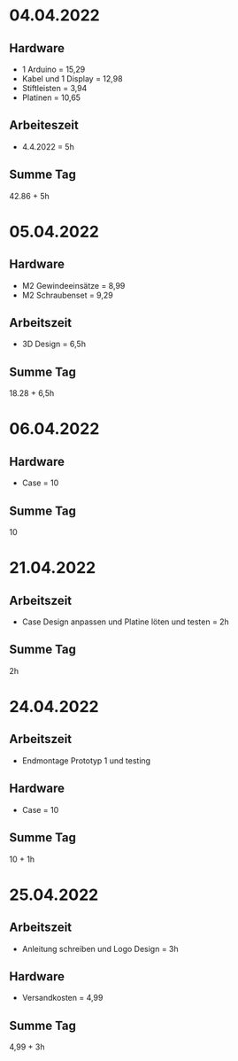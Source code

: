 # 04.04.2022

## Hardware
- 1 Arduino = 15,29
- Kabel und 1 Display = 12,98
- Stiftleisten = 3,94
- Platinen = 10,65

## Arbeiteszeit
- 4.4.2022 = 5h

## Summe Tag

42.86 + 5h

# 05.04.2022

## Hardware
- M2 Gewindeeinsätze = 8,99
- M2 Schraubenset = 9,29

## Arbeitszeit
- 3D Design = 6,5h

## Summe Tag

18.28 + 6,5h

# 06.04.2022

## Hardware 

- Case = 10

## Summe Tag

10

# 21.04.2022

## Arbeitszeit
- Case Design anpassen und Platine löten und testen = 2h

## Summe Tag

2h

# 24.04.2022

## Arbeitszeit
- Endmontage Prototyp 1 und testing

## Hardware 

- Case = 10

## Summe Tag

10 + 1h

# 25.04.2022

## Arbeitszeit
- Anleitung schreiben und Logo Design = 3h

## Hardware
- Versandkosten = 4,99

## Summe Tag

4,99 + 3h
